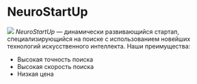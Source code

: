  # NeuroStartUp
 ![](https://netology-code.github.io/git-homeworks/introduction/assets/logo.png)
 *NeuroStartUp* — динамически развивающийся стартап, специализирующийся на поиске с  использованием новейших технологий искусственного интеллекта.
 Наши преимущества:
 * Высокая точность поиска
 * Высокая скорость поиска
 * Низкая цена